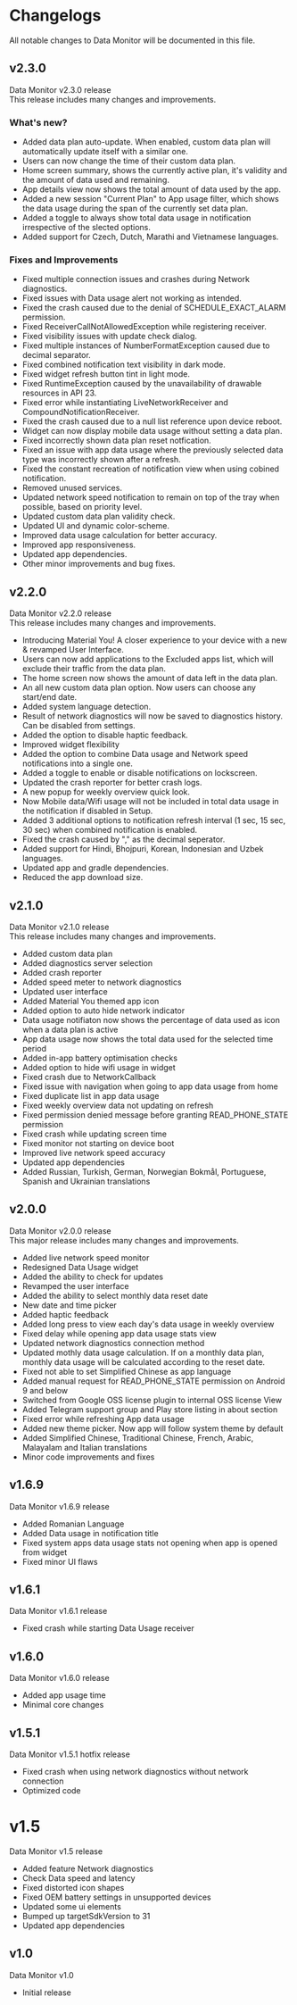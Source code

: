 # Changelogs

All notable changes to Data Monitor will be documented in this file.


## v2.3.0

Data Monitor v2.3.0 release <br>
This release includes many changes and improvements.

### What's new?
- Added data plan auto-update. When enabled, custom data plan will automatically update itself with a similar one.
- Users can now change the time of their custom data plan.
- Home screen summary, shows the currently active plan, it's validity and the amount of data used and remaining.
- App details view now shows the total amount of data used by the app.
- Added a new session "Current Plan" to App usage filter, which shows the data usage during the span of the currently set data plan.
- Added a toggle to always show total data usage in notification irrespective of the slected options.
- Added support for Czech, Dutch, Marathi and Vietnamese languages.

### Fixes and Improvements
- Fixed multiple connection issues and crashes during Network diagnostics.
- Fixed issues with Data usage alert not working as intended.
- Fixed the crash caused due to the denial of SCHEDULE_EXACT_ALARM permission.
- Fixed ReceiverCallNotAllowedException while registering receiver.
- Fixed visibility issues with update check dialog.
- Fixed multiple instances of NumberFormatException caused due to decimal separator.
- Fixed combined notification text visibility in dark mode.
- Fixed widget refresh button tint in light mode.
- Fixed RuntimeException caused by the unavailability of drawable resources in API 23.
- Fixed error while instantiating LiveNetworkReceiver and CompoundNotificationReceiver.
- Fixed the crash caused due to a null list reference upon device reboot.
- Widget can now display mobile data usage without setting a data plan.
- Fixed incorrectly shown data plan reset notfication.
- Fixed an issue with app data usage where the previously selected data type was incorrectly shown after a refresh.
- Fixed the constant recreation of notification view when using cobined notification.
- Removed unused services.
- Updated network speed notification to remain on top of the tray when possible, based on priority level.
- Updated custom data plan validity check.
- Updated UI and dynamic color-scheme.
- Improved data usage calculation for better accuracy.
- Improved app responsiveness.
- Updated app dependencies.
- Other minor improvements and bug fixes.


## v2.2.0

Data Monitor v2.2.0 release <br>
This release includes many changes and improvements.

- Introducing Material You! A closer experience to your device with a new & revamped User Interface.
- Users can now add applications to the Excluded apps list, which will exclude their traffic from the data plan.
- The home screen now shows the amount of data left in the data plan.
- An all new custom data plan option. Now users can choose any start/end date.
- Added system language detection.
- Result of network diagnostics will now be saved to diagnostics history. Can be disabled from settings.
- Added the option to disable haptic feedback.
- Improved widget flexibility
- Added the option to combine Data usage and Network speed notifications into a single one.
- Added a toggle to enable or disable notifications on lockscreen.
- Updated the crash reporter for better crash logs.
- A new popup for weekly overview quick look.
- Now Mobile data/Wifi usage will not be included in total data usage in the notification if disabled in Setup.
- Added 3 additional options to notification refresh interval (1 sec, 15 sec, 30 sec) when combined notification is enabled.
- Fixed the crash caused by "," as the decimal seperator.
- Added support for Hindi, Bhojpuri, Korean, Indonesian and Uzbek languages.
- Updated app and gradle dependencies.
- Reduced the app download size.


## v2.1.0

Data Monitor v2.1.0 release <br>
This release includes many changes and improvements.

- Added custom data plan
- Added diagnostics server selection
- Added crash reporter
- Added speed meter to network diagnostics
- Updated user interface
- Added Material You themed app icon
- Added option to auto hide network indicator
- Data usage notifiaton now shows the percentage of data used as icon when a data plan is active
- App data usage now shows the total data used for the selected time period
- Added in-app battery optimisation checks
- Added option to hide wifi usage in widget
- Fixed crash due to NetworkCallback
- Fixed issue with navigation when going to app data usage from home
- Fixed duplicate list in app data usage
- Fixed weekly overview data not updating on refresh
- Fixed permission denied message before granting READ_PHONE_STATE permission
- Fixed crash while updating screen time
- Fixed monitor not starting on device boot
- Improved live network speed accuracy
- Updated app dependencies
- Added Russian, Turkish, German, Norwegian Bokmål, Portuguese, Spanish and Ukrainian translations


## v2.0.0

Data Monitor v2.0.0 release <br>
This major release includes many changes and improvements.

- Added live network speed monitor
- Redesigned Data Usage widget
- Added the ability to check for updates
- Revamped the user interface
- Added the ability to select monthly data reset date
- New date and time picker
- Added haptic feedback
- Added long press to view each day's data usage in weekly overview
- Fixed delay while opening app data usage stats view
- Updated network diagnostics connection method
- Updated mothly data usage calculation. If on a monthly data plan, monthly data usage will be calculated according to the reset date.
- Fixed not able to set Simplified Chinese as app language
- Added manual request for READ_PHONE_STATE permission on Android 9 and below
- Switched from Google OSS license plugin to internal OSS license View
- Added Telegram support group and Play store listing in about section
- Fixed error while refreshing App data usage
- Added new theme picker. Now app will follow system theme by default
- Added Simplified Chinese, Traditional Chinese, French, Arabic, Malayalam and Italian translations
- Minor code improvements and fixes


## v1.6.9

Data Monitor v1.6.9 release <br>

- Added Romanian Language
- Added Data usage in notification title
- Fixed system apps data usage stats not opening when app is opened from widget
- Fixed minor UI flaws


## v1.6.1

Data Monitor v1.6.1 release <br>

- Fixed crash while starting Data Usage receiver


## v1.6.0

Data Monitor v1.6.0 release <br>

- Added app usage time
- Minimal core changes


## v1.5.1

Data Monitor v1.5.1 hotfix release

- Fixed crash when using network diagnostics without network connection
- Optimized code

# v1.5

Data Monitor v1.5 release

- Added feature Network diagnostics
- Check Data speed and latency
- Fixed distorted icon shapes
- Fixed OEM battery settings in unsupported devices
- Updated some ui elements
- Bumped up targetSdkVersion to 31
- Updated app dependencies


## v1.0

Data Monitor v1.0

- Initial release
